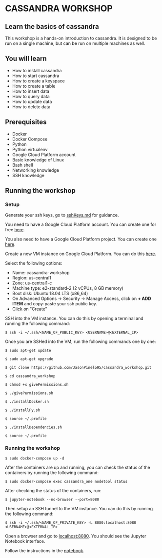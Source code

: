 # CASSANDRA WORKSHOP

## Learn the basics of cassandra

This workshop is a hands-on introduction to cassandra. It is designed to be run on a single machine, but can be run on multiple machines as well.

## You will learn

* How to install cassandra
* How to start cassandra
* How to create a keyspace
* How to create a table
* How to insert data
* How to query data
* How to update data
* How to delete data

## Prerequisites

* Docker
* Docker Compose
* Python 
* Python virtualenv
* Google Cloud Platform account
* Basic knowledge of Linux
* Bash shell
* Networking knowledge
* SSH knowledge

## Running the workshop

### Setup

Generate your ssh keys, go to [sshKeys.md](sshKeys.md) for guidance.

You need to have a Google Cloud Platform account. You can create one for free [here](https://cloud.google.com/free/).

You also need to have a Google Cloud Platform project. You can create one [here](https://console.cloud.google.com/projectcreate).

Create a new VM instance on Google Cloud Platform. You can do this [here](https://console.cloud.google.com/compute/instancesAdd).

Select the following options:
* Name: cassandra-workshop
* Region: us-central1
* Zone: us-central1-c
* Machine type: e2-standard-2 (2 vCPUs, 8 GB memory)
* Boot disk: Ubuntu 18.04 LTS (x86_64)
* On Advanced Options -> Security -> Manage Access, click on **+ ADD ITEM** and copy-paste your ssh public key.
* Click on "Create"

SSH into the VM instance. You can do this by opening a terminal and running the following command:

```$ ssh -i ~/.ssh/<NAME_OF_PUBLIC_KEY> <USERNAME>@<EXTERNAL_IP> ```

Once you are SSHed into the VM, run the following commands one by one:

```$ sudo apt-get update```

```$ sudo apt-get upgrade```

```$ git clone https://github.com/JasonPinelo95/cassandra_workshop.git```

```$ cd cassandra_workshop```

```$ chmod +x givePermissions.sh```

```$ ./givePermissions.sh```

```$ ./installDocker.sh```

```$ ./installPy.sh```

```$ source ~/.profile```

```$ ./installDependencies.sh```

```$ source ~/.profile```


### Running the workshop

```$ sudo docker-compose up -d```

After the containers are up and running, you can check the status of the containers by running the following command:

```$ sudo docker-compose exec cassandra_one nodetool status```

After checking the status of the containers, run:

```$ jupyter-notebook --no-browser --port=8080```

Then setup an SSH tunnel to the VM instance. You can do this by running the following command:

```$ ssh -i ~/.ssh/<NAME_OF_PRIVATE_KEY> -L 8080:localhost:8080 <USERNAME>@<EXTERNAL_IP>```

Open a browser and go to [localhost:8080](localhost:8080). You should see the Jupyter Notebook interface.

Follow the instructions in the [notebook](intro_to_cassandra.ipynb).




